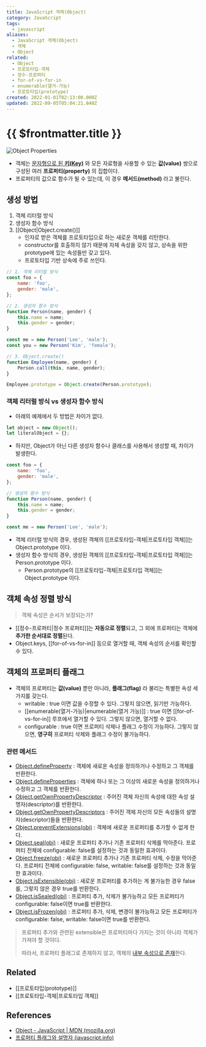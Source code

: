 ```yaml
---
title: JavaScript 객체(Object)
category: JavaScript
tags:
  - javascript
aliases:
  - JavaScript 객체(Object)
  - 객체
  - Object
related:
  - Object
  - 프로토타입-객체
  - 정수-프로퍼티
  - for-of-vs-for-in
  - enumerable(열거-가능)
  - 프로토타입(prototype)
created: 2022-01-01T02:13:00.000Z
updated: 2022-09-05T05:04:21.840Z
---
```


# {{ $frontmatter.title }}

![Object Properties](https://user-images.githubusercontent.com/29270715/77065184-e86d9600-6a08-11ea-9a7a-4d699597e1ef.png)

- 객체는 [문자형으로 된 **키(Key)**](https://developer.mozilla.org/ko/docs/Web/JavaScript/Reference/Operators/Property_Accessors#%EC%86%8D%EC%84%B1_%EC%9D%B4%EB%A6%84) 와 모든 자료형을 사용할 수 있는 **값(value)** 쌍으로 구성된 여러 **프로퍼티(property)** 의 집합이다.
- 프로퍼티의 값으로 함수가 될 수 있는데, 이 경우 **메서드(method)** 라고 불린다.

## 생성 방법

1. 객체 리터럴 방식
2. 생성자 함수 방식
3. [[Object|Object.create()]]
   - 인자로 받은 객체를 프로토타입으로 하는 새로운 객체를 리턴한다.
   - constructor를 호출하지 않기 때문에 자체 속성을 갖지 않고, 상속을 위한 prototype에 있는 속성들만 갖고 있다.
   - 프로토타입 기반 상속에 주로 쓰인다.

```js
// 1. 객체 리터럴 방식
const foo = {
	name: 'foo',
	gender: 'male',
};

// 2. 생성자 함수 방식
function Person(name, gender) {
	this.name = name;
	this.gender = gender;
}

const me = new Person('Lee', 'male');
const you = new Person('Kim', 'female');

// 3. Object.create()
function Employee(name, gender) {
	Person.call(this, name, gender);
}

Employee.prototype = Object.create(Person.prototype);
```

### 객체 리터럴 방식 vs 생성자 함수 방식

- 아래의 예제에서 두 방법은 차이가 없다.

```js
let object = new Object();
let literalObject = {};
```

- 하지만, Object가 아닌 다른 생성자 함수나 클래스를 사용해서 생성할 때, 차이가 발생한다.

```js
const foo = {
	name: 'foo',
	gender: 'male',
};

// 생성자 함수 방식
function Person(name, gender) {
	this.name = name;
	this.gender = gender;
}

const me = new Person('Lee', 'male');
```

- 객체 리터럴 방식의 경우, 생성된 객체의 [[프로토타입-객체|프로토타입 객체]]는 Object.prototype 이다.
- 생성자 함수 방식의 경우, 생성된 객체의 [[프로토타입-객체|프로토타입 객체]]는 Person.prototype 이다.
  - Person.prototype의 [[프로토타입-객체|프로토타입 객체]]는 Object.prototype 이다.

## 객체 속성 정렬 방식

> 객체 속성은 순서가 보장되는가?

- [[정수-프로퍼티|정수 프로퍼티]]는 **자동으로 정렬**되고, 그 외에 프로퍼티는 객체에 **추가한 순서대로 정렬**된다.
- Object.keys, [[for-of-vs-for-in]] 등으로 열거할 때, 객체 속성의 순서를 확인할 수 있다.

## 객체의 프로퍼티 플래그

- 객체의 프로퍼티는 **값(value)** 뿐만 아니라, **플래그(flag)** 라 불리는 특별한 속성 세 가지를 갖는다.
  - writable : true 이면 값을 수정할 수 있다. 그렇지 않으면, 읽기만 가능하다.
  - [[enumerable(열거-가능)|enumerable(열거 가능)]] : true 이면 [[for-of-vs-for-in]] 루프에서 열거할 수 있다. 그렇지 않으면, 열거할 수 없다.
  - configurable : true 이면 프로퍼티 삭제나 플래그 수정이 가능하다. 그렇지 않으면, **영구히** 프로퍼티 삭제와 플래그 수정이 불가능하다.

### 관련 메서드

- [Object.defineProperty](https://developer.mozilla.org/ko/docs/Web/JavaScript/Reference/Global_Objects/Object/defineProperty) : 객체에 새로운 속성을 정의하거나 수정하고 그 객체를 반환한다.
- [Object.defineProperties](https://developer.mozilla.org/ko/docs/Web/JavaScript/Reference/Global_Objects/Object/defineProperties) : 객체에 하나 또는 그 이상의 새로운 속성을 정의하거나 수정하고 그 객체를 반환한다.
- [Object.getOwnPropertyDescriptor](https://developer.mozilla.org/ko/docs/Web/JavaScript/Reference/Global_Objects/Object/getOwnPropertyDescriptor) : 주어진 객체 자신의 속성에 대한 속성 설명자(descriptor)를 반환한다.
- [Object.getOwnPropertyDescriptors](https://developer.mozilla.org/ko/docs/Web/JavaScript/Reference/Global_Objects/Object/getOwnPropertyDescriptors) : 주어진 객체 자신의 모든 속성들의 설명자(descriptor)들을 반환한다.
- [Object.preventExtensions(obj)](https://developer.mozilla.org/ko/docs/Web/JavaScript/Reference/Global_Objects/Object/preventExtensions) : 객체에 새로운 프로퍼티를 추가할 수 없게 한다.
- [Object.seal(obj)](https://developer.mozilla.org/ko/docs/Web/JavaScript/Reference/Global_Objects/Object/seal) : 새로운 프로퍼티 추가나 기존 프로퍼티 삭제를 막아준다. 프로퍼티 전체에 configurable: false를 설정하는 것과 동일한 효과이다.
- [Object.freeze(obj)](https://developer.mozilla.org/ko/docs/Web/JavaScript/Reference/Global_Objects/Object/freeze) : 새로운 프로퍼티 추가나 기존 프로퍼티 삭제, 수정을 막아준다. 프로퍼티 전체에 configurable: false, writable: false를 설정하는 것과 동일한 효과이다.
- [Object.isExtensible(obj)](https://developer.mozilla.org/ko/docs/Web/JavaScript/Reference/Global_Objects/Object/isExtensible) : 새로운 프로퍼티를 추가하는 게 불가능한 경우 false를, 그렇지 않은 경우 true를 반환한다.
- [Object.isSealed(obj)](https://developer.mozilla.org/ko/docs/Web/JavaScript/Reference/Global_Objects/Object/isSealed) : 프로퍼티 추가, 삭제가 불가능하고 모든 프로퍼티가 configurable: false이면 true를 반환한다.
- [Object.isFrozen(obj)](https://developer.mozilla.org/ko/docs/Web/JavaScript/Reference/Global_Objects/Object/isFrozen) : 프로퍼티 추가, 삭제, 변경이 불가능하고 모든 프로퍼티가 configurable: false, writable: false이면 true를 반환한다.

> 프로퍼티 추가와 관련된 extensible은 프로퍼티마다 가지는 것이 아니라 객체가 가져야 할 것이다.
>
> 따라서, 프로퍼티 플래그로 존재하지 않고, 객체의 [내부 속성으로 존재](https://2ality.com/2019/11/object-property-attributes.html#internal-slots)한다.

## Related

- [[프로토타입(prototype)]]
- [[프로토타입-객체|프로토타입 객체]]

## References

- [Object - JavaScript | MDN (mozilla.org)](https://developer.mozilla.org/ko/docs/Web/JavaScript/Reference/Global_Objects/Object)
- [프로퍼티 플래그와 설명자 (javascript.info)](https://ko.javascript.info/property-descriptors)
